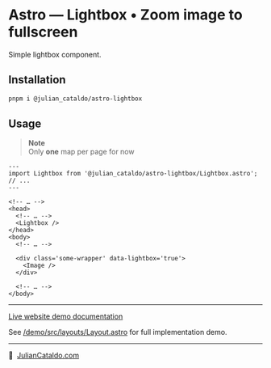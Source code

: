 # Astro — Lightbox • Zoom image to fullscreen

Simple lightbox component.

## Installation

```sh
pnpm i @julian_cataldo/astro-lightbox
```

## Usage

> **Note**  
> Only **one** map per page for now

```astro
---
import Lightbox from '@julian_cataldo/astro-lightbox/Lightbox.astro';
// ...
---
```

```astro
<!-- … -->
<head>
  <!-- … -->
  <Lightbox />
</head>
<body>
  <!-- … -->

  <div class='some-wrapper' data-lightbox='true'>
    <Image />
  </div>

  <!-- … -->
</body>
```

<!-- ## Result -->

<!-- ![](../../../docs/foo.png) -->

<!-- ## To do -->

<!-- - [ ]  -->

---

[Live website demo documentation](../../demo)

See [/demo/src/layouts/Layout.astro](../../../demo/src/layouts/Layout.astro)
for full implementation demo.

---

🔗  [JulianCataldo.com](https://www.juliancataldo.com/)

